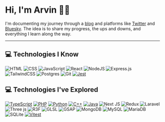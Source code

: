 # Hi, I'm Arvin 👋🏻

I'm documenting my journey through a [blog](https://blog.arvingarcia.com/) and platforms like [Twitter](https://x.com/arvingarciabtw) and [Bluesky](https://bsky.app/profile/arvingarciabtw.bsky.social). The idea is to share my progress, the ups and downs, and everything I learn along the way.

---
## 💻 Technologies I Know
![HTML](https://img.shields.io/badge/HTML-%23E34F26.svg?style=flat&logo=html5&logoColor=white)
![CSS](https://img.shields.io/badge/CSS-%231572B6.svg?style=flat&logo=css&logoColor=white)
![JavaScript](https://img.shields.io/badge/JavaScript-%23323330.svg?style=flat&logo=javascript&logoColor=%23F7DF1E)
![React](https://img.shields.io/badge/React-%2320232a.svg?style=flat&logo=react&logoColor=%2361DAFB)
![NodeJS](https://img.shields.io/badge/Node-6DA55F?style=flat&logo=node.js&logoColor=white)
![Express.js](https://img.shields.io/badge/Express-%23404d59.svg?style=flat&logo=express&logoColor=%2361DAFB) 
![TailwindCSS](https://img.shields.io/badge/TailwindCSS-%2338B2AC.svg?style=flat&logo=tailwind-css&logoColor=white)
![Postgres](https://img.shields.io/badge/PostgreSQL-%23316192.svg?style=flat&logo=postgresql&logoColor=white)
![Git](https://img.shields.io/badge/Git-%23F05033.svg?style=flat&logo=git&logoColor=white)
[![Jest](https://img.shields.io/badge/Jest-C21325?logo=jest&logoColor=fff)](#)

## 💻 Technologies I've Explored
[![TypeScript](https://img.shields.io/badge/TypeScript-3178C6?logo=typescript&logoColor=fff)](#)
[![PHP](https://img.shields.io/badge/PHP-%23777BB4.svg?&logo=php&logoColor=white)](#)
[![Python](https://img.shields.io/badge/Python-3776AB?logo=python&logoColor=fff)](#)
[![C++](https://img.shields.io/badge/C++-%2300599C.svg?logo=c%2B%2B&logoColor=white)](#)
[![Java](https://img.shields.io/badge/Java-%23ED8B00.svg?logo=openjdk&logoColor=white)](#)
![Next JS](https://img.shields.io/badge/Next.js-black?style=flat&logo=next.js&logoColor=white)
![Redux](https://img.shields.io/badge/Redux-%23593d88.svg?style=flat&logo=redux&logoColor=white)
![Laravel](https://img.shields.io/badge/Laravel-%23FF2D20.svg?style=flat&logo=laravel&logoColor=white)
![Three js](https://img.shields.io/badge/Three.js-black?style=flat&logo=three.js&logoColor=white)
![R3F](https://img.shields.io/badge/React%20Three%20Fiber-black?style=flat&logo=react&logoColor=white)
![GLSL](https://img.shields.io/badge/GLSL-990000?logo=opengl&logoColor=white&style=flat)
![GSAP](https://img.shields.io/badge/GSAP-88CE02?style=flat&logo=greensock&logoColor=white)
![MongoDB](https://img.shields.io/badge/MongoDB-%234ea94b.svg?style=flat&logo=mongodb&logoColor=white)
![MySQL](https://img.shields.io/badge/MySQL-4479A1.svg?style=flat&logo=mysql&logoColor=white)
![MariaDB](https://img.shields.io/badge/MariaDB-003545?style=flat&logo=mariadb&logoColor=white)
![SQLite](https://img.shields.io/badge/SQLite-%2307405e.svg?style=flat&logo=sqlite&logoColor=white)
[![Vitest](https://img.shields.io/badge/Vitest-6E9F18?logo=vitest&logoColor=fff)](#)
